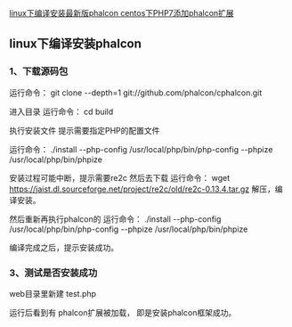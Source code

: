 [linux下编译安装最新版phalcon centos下PHP7添加phalcon扩展](https://blog.csdn.net/u010474681/article/details/78441468)



## linux下编译安装phalcon

### 1、下载源码包 

运行命令：  git clone --depth=1 git://github.com/phalcon/cphalcon.git

进入目录 
运行命令：  cd build

执行安装文件  提示需要指定PHP的配置文件

运行命令：  ./install --php-config /usr/local/php/bin/php-config --phpize /usr/local/php/bin/phpize

安装过程可能中断，提示需要re2c
然后去下载
运行命令：  wget https://jaist.dl.sourceforge.net/project/re2c/old/re2c-0.13.4.tar.gz
解压，编译安装。

然后重新再执行phalcon的
运行命令：  ./install --php-config /usr/local/php/bin/php-config --phpize /usr/local/php/bin/phpize

编译完成之后，提示安装成功。



### 3、测试是否安装成功

web目录里新建 test.php
<?php  
var_dump(get_loaded_extensions());
?>

运行后看到有 phalcon扩展被加载， 即是安装phalcon框架成功。